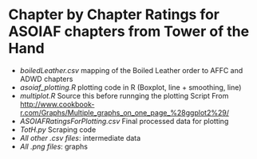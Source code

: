 # Chapter by Chapter Ratings for ASOIAF chapters from Tower of the Hand

* *boiledLeather.csv* mapping of the Boiled Leather order to AFFC and ADWD chapters
* *asoiaf_plotting.R* plotting code in R (Boxplot, line + smoothing, line)
* *multiplot.R* Source this before runnging the plotting Script From http://www.cookbook-r.com/Graphs/Multiple_graphs_on_one_page_%28ggplot2%29/
* *ASOIAFRatingsForPlotting.csv* Final processed data for plotting
* *TotH.py* Scraping code
* *All other .csv files*: intermediate data
* *All .png files*: graphs

